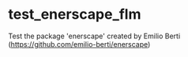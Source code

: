 # test_enerscape_flm
Test the package 'enerscape' created by Emilio Berti (https://github.com/emilio-berti/enerscape)
